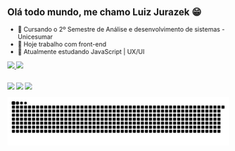## Olá todo mundo, me chamo Luiz Jurazek 😁

- 🏫 Cursando o 2º Semestre de Análise e desenvolvimento de sistemas - Unicesumar
- 🔭 Hoje trabalho com front-end
- 🌱 Atualmente estudando JavaScript | UX/UI



<div>
  <a href="beacons.page/luizjurazek">
  <img height="180em" src="https://github-readme-stats.vercel.app/api?username=luizjurazek&show_icons=true&theme=dark&include_all_commits=true&count_private=true"/>
    
  <img height="180em" src="https://github-readme-stats.vercel.app/api/top-langs/?username=luizjurazek&layout=compact&langs_count=7&theme=dark"/>
</div>

  ##
  
  <div> 
  <a href = "mailto:luizjurazek@gmail.com"><img src="https://img.shields.io/badge/-Gmail-%23333?style=for-the-badge&logo=gmail&logoColor=white" target="_blank"></a>
  <a href="https://www.linkedin.com/in/luizjurazek" target="_blank"><img src="https://img.shields.io/badge/-LinkedIn-%230077B5?style=for-the-badge&logo=linkedin&logoColor=white" target="_blank"></a> 
  <a href="https://instagram.com/jurazek_" target="_blank"><img src="https://img.shields.io/badge/-Instagram-%23E4405F?style=for-the-badge&logo=instagram&logoColor=white" target="_blank"></a>
    
  ![Snake animation](https://github.com/luizjurazek/luizjurazek/blob/output/github-contribution-grid-snake.svg)
 
</div>
